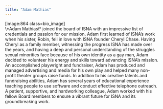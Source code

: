 ```yaml
---
title: "Adam Mathias"
---
```


<p>[image:864 class=bio_image]  <br />
\*Adam Mathias\* joined the board of <span class="caps">ISNA</span> with an impressive list of credentials and passion for our mission. Adam first learned of <span class="caps">ISNA</span>&#8217;s work when his sister, Robin, fell in love with <span class="caps">ISNA</span> founder Cheryl Chase. Having Cheryl as a family member, witnessing the progress <span class="caps">ISNA</span> has made over the years, and having a deep and personal understanding of the struggles sexual minorities face because of his own identity as a gay man, Adam decided to volunteer his energy and skills toward advancing <span class="caps">ISNA</span>&#8217;s mission. An accomplished playwright and fundraiser, Adam has produced and managed advertising and media for his own play and helped many non-profit theater groups raise funds. In addition to his creative talents and fundraising abilities, Adam has several years of educational experience teaching people to use software and conduct effective telephone outreach. A patient, supportive, and hardworking colleague, Adam worked with his fellow Board members to ensure a vibrant future for <span class="caps">ISNA</span> and its groundbreaking work.</p>